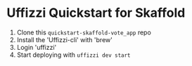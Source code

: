# Uffizzi Quickstart for Skaffold



1. Clone this `quickstart-skaffold-vote_app` repo
2. Install the 'Uffizzi-cli' with 'brew'
3. Login 'uffizzi'
4. Start deploying with `uffizzi dev start`


